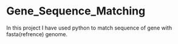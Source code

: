 # Gene_Sequence_Matching
In this project I have used python to match sequence of gene with fasta(refrence) genome.
